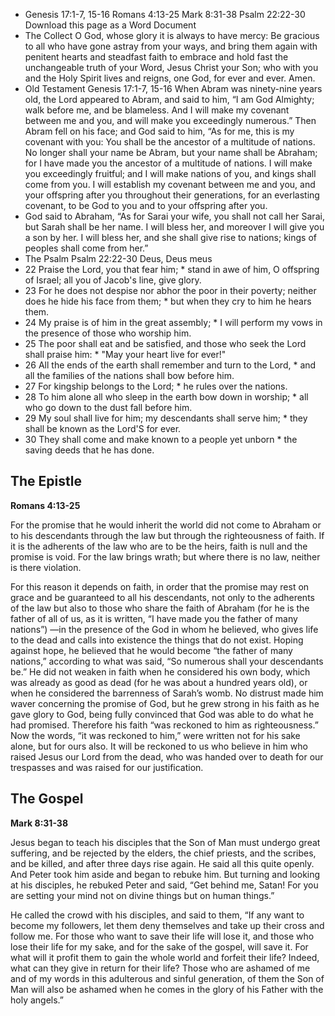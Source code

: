 - Genesis 17:1-7, 15-16
  Romans 4:13-25
  Mark 8:31-38
  Psalm 22:22-30
  Download this page as a Word Document
- The Collect
  O God, whose glory it is always to have mercy: Be gracious to all who have gone astray from your ways, and bring them again with penitent hearts and steadfast faith to embrace and hold fast the unchangeable truth of your Word, Jesus Christ your Son; who with you and the Holy Spirit lives and reigns, one God, for ever and ever. Amen.
- Old Testament
  Genesis 17:1-7, 15-16
  When Abram was ninety-nine years old, the Lord appeared to Abram, and said to him, “I am God Almighty; walk before me, and be blameless. And I will make my covenant between me and you, and will make you exceedingly numerous.” Then Abram fell on his face; and God said to him, “As for me, this is my covenant with you: You shall be the ancestor of a multitude of nations. No longer shall your name be Abram, but your name shall be Abraham; for I have made you the ancestor of a multitude of nations. I will make you exceedingly fruitful; and I will make nations of you, and kings shall come from you. I will establish my covenant between me and you, and your offspring after you throughout their generations, for an everlasting covenant, to be God to you and to your offspring after you.
- God said to Abraham, “As for Sarai your wife, you shall not call her Sarai, but Sarah shall be her name. I will bless her, and moreover I will give you a son by her. I will bless her, and she shall give rise to nations; kings of peoples shall come from her.”
- The Psalm
  Psalm 22:22-30
  Deus, Deus meus
- 22 Praise the Lord, you that fear him; *
  stand in awe of him, O offspring of Israel;
  all you of Jacob's line, give glory.
- 23 For he does not despise nor abhor the poor in their poverty;
  neither does he hide his face from them; *
  but when they cry to him he hears them.
- 24 My praise is of him in the great assembly; *
  I will perform my vows in the presence of those who worship him.
- 25 The poor shall eat and be satisfied,
  and those who seek the Lord shall praise him: *
  "May your heart live for ever!"
- 26 All the ends of the earth shall remember and turn to the Lord, *
  and all the families of the nations shall bow before him.
- 27 For kingship belongs to the Lord; *
  he rules over the nations.
- 28 To him alone all who sleep in the earth bow down in worship; *
  all who go down to the dust fall before him.
- 29 My soul shall live for him;
  my descendants shall serve him; *
  they shall be known as the Lord'S for ever.
- 30 They shall come and make known to a people yet unborn *
  the saving deeds that he has done.
## The Epistle
  **Romans 4:13-25**
  
  For the promise that he would inherit the world did not come to Abraham or to his descendants through the law but through the righteousness of faith. If it is the adherents of the law who are to be the heirs, faith is null and the promise is void. For the law brings wrath; but where there is no law, neither is there violation.
  
For this reason it depends on faith, in order that the promise may rest on grace and be guaranteed to all his descendants, not only to the adherents of the law but also to those who share the faith of Abraham (for he is the father of all of us, as it is written, “I have made you the father of many nations”) —in the presence of the God in whom he believed, who gives life to the dead and calls into existence the things that do not exist. Hoping against hope, he believed that he would become “the father of many nations,” according to what was said, “So numerous shall your descendants be.” He did not weaken in faith when he considered his own body, which was already as good as dead (for he was about a hundred years old), or when he considered the barrenness of Sarah’s womb. No distrust made him waver concerning the promise of God, but he grew strong in his faith as he gave glory to God, being fully convinced that God was able to do what he had promised. Therefore his faith “was reckoned to him as righteousness.” Now the words, “it was reckoned to him,” were written not for his sake alone, but for ours also. It will be reckoned to us who believe in him who raised Jesus our Lord from the dead, who was handed over to death for our trespasses and was raised for our justification.

## The Gospel
  **Mark 8:31-38**
  
  Jesus began to teach his disciples that the Son of Man must undergo great suffering, and be rejected by the elders, the chief priests, and the scribes, and be killed, and after three days rise again. He said all this quite openly. And Peter took him aside and began to rebuke him. But turning and looking at his disciples, he rebuked Peter and said, “Get behind me, Satan! For you are setting your mind not on divine things but on human things.” 
  
  He called the crowd with his disciples, and said to them, “If any want to become my followers, let them deny themselves and take up their cross and follow me. For those who want to save their life will lose it, and those who lose their life for my sake, and for the sake of the gospel, will save it. For what will it profit them to gain the whole world and forfeit their life? Indeed, what can they give in return for their life? Those who are ashamed of me and of my words in this adulterous and sinful generation, of them the Son of Man will also be ashamed when he comes in the glory of his Father with the holy angels.”